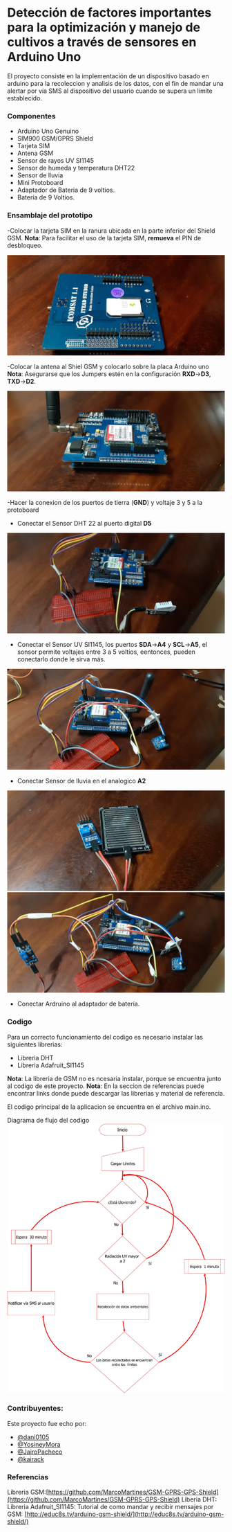 Detección de factores importantes para la optimización y manejo de cultivos a través de sensores en Arduino Uno
======
   El proyecto consiste en la implementación de un dispositivo basado en arduino
para la recoleccion y analisis de los datos, con el fin de mandar una alertar
por vía SMS al dispositivo del usuario cuando se supera un límite establecido.

### Componentes
- Arduino Uno Genuino
- SIM900 GSM/GPRS Shield
- Tarjeta SIM
- Antena GSM
- Sensor de rayos UV SI1145
- Sensor de humeda y temperatura DHT22
- Sensor de lluvia 
- Mini Protoboard 
- Adaptador de Bateria de 9 voltios.
- Batería de 9 Voltios.

### Ensamblaje del prototipo
-Colocar la tarjeta SIM en la ranura ubicada en la parte inferior del Shield GSM.
**Nota**: Para facilitar el uso de la tarjeta SIM, **remueva** el PIN de desbloqueo.

![alt text](https://raw.githubusercontent.com/dani0105/Semestre-II-ProyectoArduino/master/doc/images/step1.jpg)

-Colocar la antena al Shiel GSM y colocarlo sobre la placa Arduino uno
**Nota**: Asegurarse que los Jumpers estén en la configuración **RXD**->**D3**, **TXD**->**D2**.

![alt text](https://raw.githubusercontent.com/dani0105/Semestre-II-ProyectoArduino/master/doc/images/step2.jpg)

-Hacer la conexion de los puertos de tierra (**GND**) y voltaje 3 y 5 a la protoboard

- Conectar el Sensor DHT 22 al puerto digital **D5**

![alt text](https://raw.githubusercontent.com/dani0105/Semestre-II-ProyectoArduino/master/doc/images/step3.jpg)

- Conectar el Sensor UV SI1145, los puertos **SDA**->**A4** y **SCL**->**A5**, el sonsor permite voltajes entre 3 a 5 voltios, eentonces,
pueden conectarlo donde le sirva más.

![alt text](https://raw.githubusercontent.com/dani0105/Semestre-II-ProyectoArduino/master/doc/images/step4.jpg)

- Conectar Sensor de lluvia en el analogico **A2**

![alt text](https://raw.githubusercontent.com/dani0105/Semestre-II-ProyectoArduino/master/doc/images/step5.jpg)
![alt text](https://raw.githubusercontent.com/dani0105/Semestre-II-ProyectoArduino/master/doc/images/step6.jpg)

- Conectar Ardruino al adaptador de batería.

### Codigo 
 Para un correcto funcionamiento del codigo es necesario instalar las siguientes librerias:
- Libreria DHT
- Libreria Adafruit_SI1145

**Nota**: La libreria de GSM no es ncesaria instalar, porque se encuentra junto al codigo de este proyecto.
**Nota**: En la seccion de referencias puede encontrar links donde puede descargar las librerias y material de referencia.

El codigo principal de la aplicacion se encuentra en el archivo main.ino.

Diagrama de flujo del codigo
![alt text](https://raw.githubusercontent.com/dani0105/Semestre-II-ProyectoArduino/master/doc/images/diagramFlow.jpeg)


### Contribuyentes:

Este proyecto fue echo por:
 - [@dani0105](https://github.com/dani0105)
 - [@YosineyMora](https://github.com/YosineyMora)
 - [@JairoPacheco](https://github.com/https://github.com/JairoPacheco)
 - [@kairack](https://github.com/kairack)

### Referencias
Libreria GSM:[https://github.com/MarcoMartines/GSM-GPRS-GPS-Shield](https://github.com/MarcoMartines/GSM-GPRS-GPS-Shield)
Liberia DHT: []()
Libreria Adafruit_SI1145: []()
Tutorial de como mandar y recibir mensajes por GSM: [http://educ8s.tv/arduino-gsm-shield/](http://educ8s.tv/arduino-gsm-shield/)
